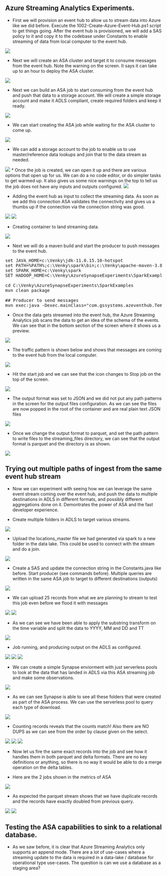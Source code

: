 ## Azure Streaming Analytics Experiments.

* First we will provision an event hub to allow us to stream data into Azure like we did before. Execute the 1002-Create-Azure-Event-Hub.ps1 script to get things going. After the event hub is provisioned, we will add a SAS policy to it and copy it to the codebase under Constants to enable streaming of data from local computer to the event hub.

<img src="./images/asa_001.png" />

* Next we will create an ASA cluster and target it to consume messages from the event hub. Note the warning on the screen. It says it can take up to an hour to deploy the ASA cluster. 

<img src="./images/asa_002.png" />

* Next we can build an ASA job to start consuming from the event hub and push that data to a storage account. We will create a simple storage account and make it ADLS compliant, create required folders and keep it ready. 

<img src="./images/asa_003.png" />

* We can start creating the ASA job while waiting for the ASA cluster to come up. 

<img src="./images/asa_004.png" />

* We can add a storage account to the job to enable us to use master/reference data lookups and join that to the data stream as needed.

<img src="./images/asa_005.png" />
* Once the job is created, we can open it up and there are various options that open up for us. We can do a no code editor, or do simpler tasks to get warmed up. It also gives us some nice warnings on the top to tell us the job does not have any inputs and outputs configured. 

<img src="./images/asa_006.png" />

* Adding the event hub as input to collect the streaming data. As soon as we add this connection ASA validates the connectivity and gives us a thumbs up if the connection via the connection string was good.

<img src="./images/asa_007.png" />

<img src="./images/asa_008.png" />

* Creating container to land streaming data.
<img src="./images/asa_010.png" />

* Next we will do a maven build and start the producer to push messages to the event hub. 

<pre>
set JAVA_HOME=c:\Venky\jdk-11.0.15.10-hotspot
set PATH=%PATH%;c:\Venky\spark\bin;c:\Venky\apache-maven-3.8.6\bin
set SPARK_HOME=c:\Venky\spark
SET HADOOP_HOME=C:\Venky\AzureSynapseExperiments\SparkExamples

cd C:\Venky\AzureSynapseExperiments\SparkExamples
mvn clean package

## Producer to send messages 
mvn exec:java -Dexec.mainClass="com.gssystems.azeventhub.TemperaturesProducer" -Dexec.args="C:\Venky\DP-203\AzureSynapseExperiments\datafiles\streaming\output\part-00000-2fa6257f-a51c-41e6-9572-630bf2a22bfd-c000.json C:\Venky\DP-203\AzureSynapseExperiments\datafiles\streaming\location_master\part-00000-9ce98557-48be-4823-bfb3-a0764b296729-c000.json"
</pre>

* Once the data gets streamed into the event hub, the Azure Streaming Analytics job scans the data to get an idea of the schema of the events. We can see that in the bottom section of the screen where it shows us a preview. 

<img src="./images/asa_011.png" />

* The traffic pattern is shown below and shows that messages are coming to the event hub from the local computer.

<img src="./images/asa_012.png" />

* Hit the start job and we can see that the icon changes to Stop job on the top of the screen. 

<img src="./images/asa_013.png" />

* The output format was set to JSON and we did not put any path patterns in the screen for the output files configuration. As we can see the files are now popped in the root of the container and are real plain text JSON files

<img src="./images/asa_014.png" />

* Once we change the output format to parquet, and set the path pattern to write files to the streaming_files directory, we can see that the output format is parquet and the directory is as shown.

<img src="./images/asa_015.png" />

## Trying out multiple paths of ingest from the same event hub stream

* Now we can experiment with seeing how we can leverage the same event stream coming over the event hub, and push the data to multiple destinations in ADLS in different formats, and possibly different aggregations done on it. Demontrates the power of ASA and the fast developer experience.

* Create multiple folders in ADLS to target various streams.

<img src="./images/asa_016.png" />

* Upload the locations_master file we had generated via spark to a new folder in the data lake. This could be used to connect with the stream and do a join. 

<img src="./images/asa_017.png" />

* Create a SAS and update the connection string in the Constants.java like before. Start producer (see commands before). Multiple queries are written in the same ASA job to target to different destinations (outputs)

<img src="./images/asa_018.png" />

* We can upload 25 records from what we are planning to stream to test this job even before we flood it with messages 

<img src="./images/asa_019.png" />

<img src="./images/asa_020.png" />

* As we can see we have been able to apply the substring transform on the time variable and split the data to YYYY, MM and DD and TT

<img src="./images/asa_020.png" />

* Job running, and producing output on the ADLS as configured. 

<img src="./images/asa_021.png" />

<img src="./images/asa_022.png" />

<img src="./images/asa_023.png" />

* We can create a simple Synapse enviorment with just serverless pools to look at the data that has landed in ADLS via this ASA streaming job and make some observations. 

<img src="./images/asa_024.png" />

* As we can see Synapse is able to see all these folders that were created as part of the ASA process. We can use the serverless pool to query each type of download.

<img src="./images/asa_025.png" />

* Counting records reveals that the counts match! Also there are NO DUPS as we can see from the order by clause given on the select.

<img src="./images/asa_026.png" />

<img src="./images/asa_027.png" />

<img src="./images/asa_028.png" />

* Now let us fire the same exact records into the job and see how it handles them in both parquet and delta formats. There are no key definitions or anything, so there is no way it would be able to do a merge operation on the delta tables.

* Here are the 2 jobs shown in the metrics of ASA 

<img src="./images/asa_029.png" />

* As expected the parquet stream shows that we have duplicate records and the records have exactly doubled from previous query.

<img src="./images/asa_030.png" />

<img src="./images/asa_031.png" />

## Testing the ASA capabilities to sink to a relational database. 

* As we saw before, it is clear that Azure Streaming Analytics only supports an append mode. There are a lot of use-cases where a streaming update to the data is required in a data-lake / database for operational type use-cases. The question is can we use a database as a staging area?


